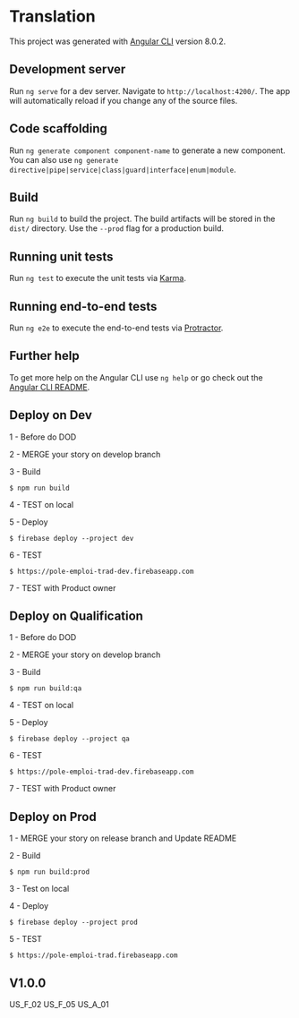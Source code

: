 # Translation

This project was generated with [Angular CLI](https://github.com/angular/angular-cli) version 8.0.2.

## Development server

Run `ng serve` for a dev server. Navigate to `http://localhost:4200/`. The app will automatically reload if you change any of the source files.

## Code scaffolding

Run `ng generate component component-name` to generate a new component. You can also use `ng generate directive|pipe|service|class|guard|interface|enum|module`.

## Build

Run `ng build` to build the project. The build artifacts will be stored in the `dist/` directory. Use the `--prod` flag for a production build.

## Running unit tests

Run `ng test` to execute the unit tests via [Karma](https://karma-runner.github.io).

## Running end-to-end tests

Run `ng e2e` to execute the end-to-end tests via [Protractor](http://www.protractortest.org/).

## Further help

To get more help on the Angular CLI use `ng help` or go check out the [Angular CLI README](https://github.com/angular/angular-cli/blob/master/README.md).

## Deploy on Dev

1 - Before do DOD

2 - MERGE your story on develop branch

3 - Build

```
$ npm run build
```

4 - TEST on local

5 - Deploy

```
$ firebase deploy --project dev
```

6 - TEST

```
$ https://pole-emploi-trad-dev.firebaseapp.com
```

7 - TEST with Product owner

## Deploy on Qualification

1 - Before do DOD

2 - MERGE your story on develop branch

3 - Build

```
$ npm run build:qa
```

4 - TEST on local

5 - Deploy

```
$ firebase deploy --project qa
```

6 - TEST

```
$ https://pole-emploi-trad-dev.firebaseapp.com
```

7 - TEST with Product owner


## Deploy on Prod

1 - MERGE your story on release branch and Update README

2 - Build


```
$ npm run build:prod
```

3 - Test on local


4 - Deploy

```
$ firebase deploy --project prod
```

5 - TEST

```
$ https://pole-emploi-trad.firebaseapp.com
```

## V1.0.0

US_F_02
US_F_05
US_A_01
